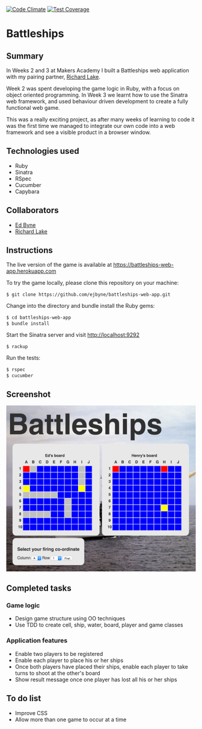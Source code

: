 [![Code Climate](https://codeclimate.com/github/ejbyne/battleships-web-app/badges/gpa.svg)](https://codeclimate.com/github/ejbyne/battleships-web-app)
[![Test Coverage](https://codeclimate.com/github/ejbyne/battleships-web-app/badges/coverage.svg)](https://codeclimate.com/github/ejbyne/battleships-web-app)

# Battleships

## Summary

In Weeks 2 and 3 at Makers Academy I built a Battleships web application with my pairing partner, [Richard Lake](https://github.com/ralake).

Week 2 was spent developing the game logic in Ruby, with a focus on object oriented programming. In Week 3 we learnt how to use the Sinatra web framework, and used behaviour driven development to create a fully functional web game.

This was a really exciting project, as after many weeks of learning to code it was the first time we managed to integrate our own code into a web framework and see a visible product in a browser window.

## Technologies used

- Ruby
- Sinatra
- RSpec
- Cucumber
- Capybara

## Collaborators
- [Ed Byne](https://github.com/ejbyne)
- [Richard Lake](https://github.com/ralake)

## Instructions

The live version of the game is available at <a href="https://battleships-web-app.herokuapp.com">https://battleships-web-app.herokuapp.com</a>

To try the game locally, please clone this repository on your machine:

```
$ git clone https://github.com/ejbyne/battleships-web-app.git
```

Change into the directory and bundle install the Ruby gems:

```
$ cd battleships-web-app
$ bundle install
```

Start the Sinatra server and visit <a href="http://localhost:9292">http://localhost:9292</a>

```
$ rackup
```

Run the tests:

```
$ rspec
$ cucumber
```

## Screenshot

<img src="images/battleships-screenshot.png">

## Completed tasks

### Game logic
- Design game structure using OO techniques
- Use TDD to create cell, ship, water, board, player and game classes

### Application features
- Enable two players to be registered
- Enable each player to place his or her ships
- Once both players have placed their ships, enable each player to take turns to shoot at the other's board
- Show result message once one player has lost all his or her ships

## To do list
- Improve CSS
- Allow more than one game to occur at a time
